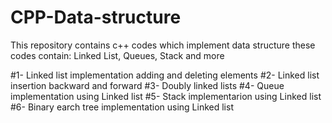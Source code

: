 # CPP-Data-structure
This repository contains c++ codes which implement data structure these codes contain: Linked List, Queues, Stack and more

#1- Linked list implementation adding and deleting elements
#2- Linked list insertion backward and forward
#3- Doubly linked lists
#4- Queue implementation using Linked list
#5- Stack implementarion using Linked list
#6- Binary earch tree implementation using Linked list
